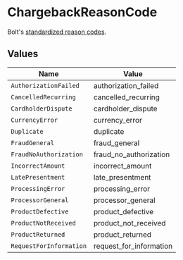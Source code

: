 # ChargebackReasonCode

Bolt's [standardized reason codes](https://help.bolt.com/merchants/references/policies/disputes/dispute-codes/).


## Values

| Name                    | Value                   |
| ----------------------- | ----------------------- |
| `AuthorizationFailed`   | authorization_failed    |
| `CancelledRecurring`    | cancelled_recurring     |
| `CardholderDispute`     | cardholder_dispute      |
| `CurrencyError`         | currency_error          |
| `Duplicate`             | duplicate               |
| `FraudGeneral`          | fraud_general           |
| `FraudNoAuthorization`  | fraud_no_authorization  |
| `IncorrectAmount`       | incorrect_amount        |
| `LatePresentment`       | late_presentment        |
| `ProcessingError`       | processing_error        |
| `ProcessorGeneral`      | processor_general       |
| `ProductDefective`      | product_defective       |
| `ProductNotReceived`    | product_not_received    |
| `ProductReturned`       | product_returned        |
| `RequestForInformation` | request_for_information |